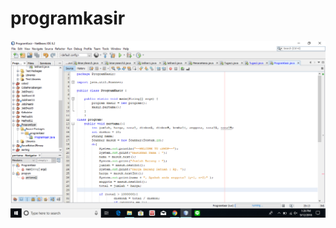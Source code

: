 # programkasir
![alt text](https://github.com/DaffaSaddam14/programkasir/blob/master/Screenshot%20(62).png)
